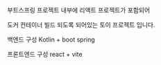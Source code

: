 부트스프링 프로젝트 내부에
리액트 프로젝트가 포함되어

도커 컨테이너 빌드 되도록 되어있는 토이 프로젝트 입니다.


백엔드 구성
Kotlin + boot spring

프론트엔드 구성
react + vite
